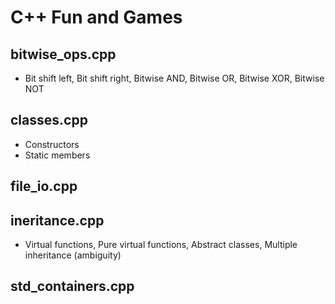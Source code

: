 # C++ Fun and Games

## bitwise_ops.cpp
+ Bit shift left, Bit shift right, Bitwise AND, Bitwise OR, Bitwise XOR, Bitwise NOT

## classes.cpp
+ Constructors
+ Static members

## file_io.cpp

## ineritance.cpp
+ Virtual functions, Pure virtual functions, Abstract classes, Multiple inheritance (ambiguity)

## std_containers.cpp

